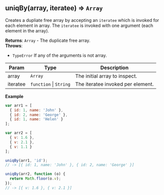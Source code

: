 <a name="uniqBy"></a>

## uniqBy(array, iteratee) ⇒ <code>Array</code>

Creates a dupliate free array by accepting an `iteratee` which is invoked for each element in array.
The `iteratee` is invoked with one argument (each element in the array).

**Returns**: <code>Array</code> - The duplicate free array.  
**Throws**:

- <code>TypeError</code> If any of the arguments is not array.

| Param | Type | Description |
| --- | --- | --- |
| array | <code>Array</code> | The initial array to inspect. |
| iteratee | <code>function</code> \| <code>String</code> | The iteratee invoked per element. |

**Example**
```js
var arr1 = [
  { id: 1, name: 'John' },
  { id: 2, name: 'George' },
  { id: 1, name: 'Helen' }
];

var arr2 = [
  { v: 1.6 },
  { v: 2.1 },
  { v: 1.1 }
];

uniqBy(arr1, 'id');
// -> [{ id: 1, name: 'John' }, { id: 2, name: 'George' }]

uniqBy(arr2, function (o) {
  return Math.floor(o.v);
});
// -> [{ v: 1.6 }, { v: 2.1 }]
```
